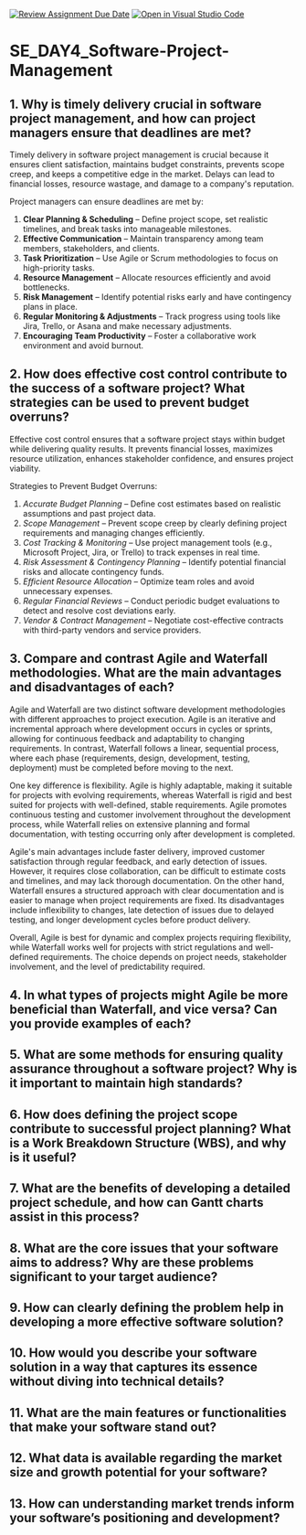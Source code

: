 [![Review Assignment Due Date](https://classroom.github.com/assets/deadline-readme-button-22041afd0340ce965d47ae6ef1cefeee28c7c493a6346c4f15d667ab976d596c.svg)](https://classroom.github.com/a/9pw6JKcu)
[![Open in Visual Studio Code](https://classroom.github.com/assets/open-in-vscode-2e0aaae1b6195c2367325f4f02e2d04e9abb55f0b24a779b69b11b9e10269abc.svg)](https://classroom.github.com/online_ide?assignment_repo_id=18926896&assignment_repo_type=AssignmentRepo)
# SE_DAY4_Software-Project-Management
## 1. Why is timely delivery crucial in software project management, and how can project managers ensure that deadlines are met?
Timely delivery in software project management is crucial because it ensures client satisfaction, maintains budget constraints, prevents scope creep, and keeps a competitive edge in the market. Delays can lead to financial losses, resource wastage, and damage to a company's reputation.

Project managers can ensure deadlines are met by:  

1. **Clear Planning & Scheduling** – Define project scope, set realistic timelines, and break tasks into manageable milestones.  
2. **Effective Communication** – Maintain transparency among team members, stakeholders, and clients.  
3. **Task Prioritization** – Use Agile or Scrum methodologies to focus on high-priority tasks.  
4. **Resource Management** – Allocate resources efficiently and avoid bottlenecks.  
5. **Risk Management** – Identify potential risks early and have contingency plans in place.  
6. **Regular Monitoring & Adjustments** – Track progress using tools like Jira, Trello, or Asana and make necessary adjustments.  
7. **Encouraging Team Productivity** – Foster a collaborative work environment and avoid burnout.  

## 2. How does effective cost control contribute to the success of a software project? What strategies can be used to prevent budget overruns?
Effective cost control ensures that a software project stays within budget while delivering quality results. It prevents financial losses, maximizes resource utilization, enhances stakeholder confidence, and ensures project viability. 

Strategies to Prevent Budget Overruns:
1. *Accurate Budget Planning* – Define cost estimates based on realistic assumptions and past project data.  
2. *Scope Management* – Prevent scope creep by clearly defining project requirements and managing changes efficiently.  
3. *Cost Tracking & Monitoring* – Use project management tools (e.g., Microsoft Project, Jira, or Trello) to track expenses in real time.  
4. *Risk Assessment & Contingency Planning* – Identify potential financial risks and allocate contingency funds.  
5. *Efficient Resource Allocation* – Optimize team roles and avoid unnecessary expenses.  
6. *Regular Financial Reviews* – Conduct periodic budget evaluations to detect and resolve cost deviations early.  
7. *Vendor & Contract Management* – Negotiate cost-effective contracts with third-party vendors and service providers.  

## 3. Compare and contrast Agile and Waterfall methodologies. What are the main advantages and disadvantages of each?
Agile and Waterfall are two distinct software development methodologies with different approaches to project execution. Agile is an iterative and incremental approach where development occurs in cycles or sprints, allowing for continuous feedback and adaptability to changing requirements. In contrast, Waterfall follows a linear, sequential process, where each phase (requirements, design, development, testing, deployment) must be completed before moving to the next.

One key difference is flexibility. Agile is highly adaptable, making it suitable for projects with evolving requirements, whereas Waterfall is rigid and best suited for projects with well-defined, stable requirements. Agile promotes continuous testing and customer involvement throughout the development process, while Waterfall relies on extensive planning and formal documentation, with testing occurring only after development is completed.

Agile's main advantages include faster delivery, improved customer satisfaction through regular feedback, and early detection of issues. However, it requires close collaboration, can be difficult to estimate costs and timelines, and may lack thorough documentation. On the other hand, Waterfall ensures a structured approach with clear documentation and is easier to manage when project requirements are fixed. Its disadvantages include inflexibility to changes, late detection of issues due to delayed testing, and longer development cycles before product delivery.

Overall, Agile is best for dynamic and complex projects requiring flexibility, while Waterfall works well for projects with strict regulations and well-defined requirements. The choice depends on project needs, stakeholder involvement, and the level of predictability required.
## 4. In what types of projects might Agile be more beneficial than Waterfall, and vice versa? Can you provide examples of each?
## 5. What are some methods for ensuring quality assurance throughout a software project? Why is it important to maintain high standards?
## 6. How does defining the project scope contribute to successful project planning? What is a Work Breakdown Structure (WBS), and why is it useful?
## 7. What are the benefits of developing a detailed project schedule, and how can Gantt charts assist in this process?
## 8. What are the core issues that your software aims to address? Why are these problems significant to your target audience?
## 9. How can clearly defining the problem help in developing a more effective software solution?
## 10. How would you describe your software solution in a way that captures its essence without diving into technical details?
## 11. What are the main features or functionalities that make your software stand out?
## 12. What data is available regarding the market size and growth potential for your software?
## 13. How can understanding market trends inform your software’s positioning and development?
